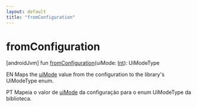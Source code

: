 ```yaml
---
layout: default
title: "fromConfiguration"
---
```


# fromConfiguration

[androidJvm]
fun [fromConfiguration](from-configuration.md)(uiMode: [Int](https://kotlinlang.org/api/core/kotlin-stdlib/kotlin/-int/index.html)): UiModeType

EN Maps the [uiMode](from-configuration.md) value from the configuration to the library's UiModeType enum.

PT Mapeia o valor de [uiMode](from-configuration.md) da configuração para o enum UiModeType da biblioteca.
